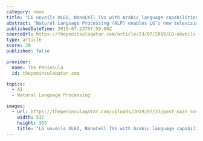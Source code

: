 ```yaml
---
category: news
title: "LG unveils OLED, NanoCell TVs with Arabic language capabilities"
abstract: "Natural Language Processing (NLP) enables LG’s new televisions to work using voice-activated control in multiple languages. Held at the Westin Hotel in Doha, the event gave over 120 attendees ..."
publishedDateTime: 2019-07-23T07:59:00Z
sourceUrl: https://thepeninsulaqatar.com/article/23/07/2019/LG-unveils-OLED,-NanoCell-TVs-with-Arabic-language-capabilities
type: article
score: 39
published: false

provider:
  name: The Peninsula
  id: thepeninsulaqatar.com

topics:
  - AI
  - Natural Language Processing

images:
  - url: https://thepeninsulaqatar.com/uploads/2019/07/23/post_main_cover/47a7f75b3d79d85265e06ca48cf7ba8451f5336b.JPG
    width: 532
    height: 355
    title: "LG unveils OLED, NanoCell TVs with Arabic language capabilities"
---
```

